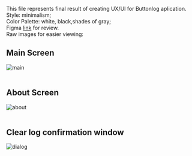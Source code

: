 This file represents final result of creating UX/UI for Buttonlog aplication.<br>
Style: minimalism;<br>
Color Palette: white, black,shades of gray;<br>
Figma [link](https://www.figma.com/file/CCTH8dHGP8VzqF1XrrqAWu/ButtonLog-UI?node-id=4%3A267) for review.<br>
Raw images for easier viewing:<br>
## Main Screen
![main](https://user-images.githubusercontent.com/82474250/196437967-7d4e1d49-fe57-4e92-9651-b0ee026dbc79.png)<br>
<br>
## About Screen
![about](https://user-images.githubusercontent.com/82474250/195093797-acf22e59-7c50-4eb8-948b-b9a4c5004ab1.png)<br>
<br>
## Clear log confirmation window
![dialog](https://user-images.githubusercontent.com/82474250/195093894-57dc790f-b26d-46aa-a190-48c75b50bdc3.png)<br>


